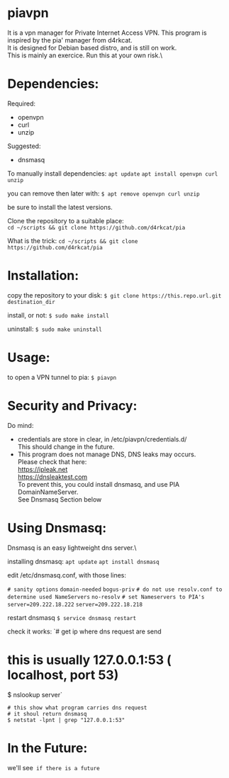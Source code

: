 # piavpn
It is a vpn manager for Private Internet Access VPN. This program is inspired by the pia' manager from d4rkcat.\
It is designed for Debian based distro, and is still on work.\
This is mainly an exercice. Run this at your own risk.\


Dependencies:
==========
Required:
- openvpn
- curl
- unzip

Suggested:
- dnsmasq

To manually install dependencies:
`apt update`
`apt install openvpn curl unzip`

you can remove then later with:
`$ apt remove openvpn curl unzip`

be sure to install the latest versions.

Clone the repository to a suitable place:  
`cd ~/scripts && git clone https://github.com/d4rkcat/pia`

What is the trick:
`cd ~/scripts && git clone https://github.com/d4rkcat/pia`


Installation:
==========
copy the repository to your disk:
`$ git clone https://this.repo.url.git destination_dir`

install, or not:
`$ sudo make install`

uninstall:
`$ sudo make uninstall`


Usage:
==========
to open a VPN tunnel to pia:
`$ piavpn`


Security and Privacy:
==========
Do mind:
- credentials are store in clear, in /etc/piavpn/credentials.d/\
	This should change in the future.
- This program does not manage DNS, DNS leaks may occurs.\
	Please check that here:\
			https://ipleak.net \
			https://dnsleaktest.com \
	To prevent this, you could install dnsmasq, and use PIA DomainNameServer.\
	See Dnsmasq Section below


Using Dnsmasq:
==========
Dnsmasq is an easy lightweight dns server.\

installing dnsmasq:
`apt update`
`apt install dnsmasq`

edit /etc/dnsmasq.conf, with those lines:
	
`# sanity options`
`domain-needed`
`bogus-priv`
`# do not use resolv.conf to determine used NameServers`
`no-resolv`
`# set Nameservers to PIA's`
`server=209.222.18.222`
`server=209.222.18.218`

restart dnsmasq
`$ service dnsmasq restart`

check it works:
`# get ip where dns request are send
# this is usually 127.0.0.1:53 ( localhost, port 53)
$ nslookup server`

	# this show what program carries dns request
	# it shoul return dnsmasq
	$ netstat -lpnt | grep "127.0.0.1:53"



In the Future:
==========
we'll see`
	if there is a future`